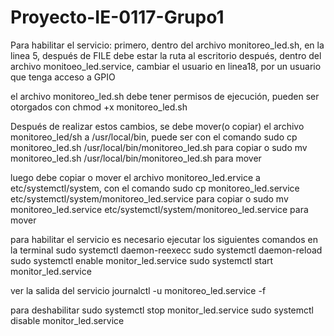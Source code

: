 # Proyecto-IE-0117-Grupo1
Para habilitar el servicio:
primero, dentro  del archivo monitoreo_led.sh, en la linea 5, después de FILE debe estar la ruta al escritorio
después, dentro del archivo monitoeo_led.service, cambiar el usuario en linea18, por un usuario que tenga acceso a GPIO

el archivo monitoreo_led.sh debe tener permisos de ejecución, pueden ser otorgados con chmod +x monitoreo_led.sh

Después de realizar estos cambios, se debe mover(o copiar) el archivo monitoreo_led/sh a /usr/local/bin, puede ser con el comando 
sudo cp monitoreo_led.sh /usr/local/bin/monitoreo_led.sh para copiar o sudo mv monitoreo_led.sh /usr/local/bin/monitoreo_led.sh para mover

luego debe copiar o mover el archivo monitoreo_led.ervice a etc/systemctl/system, con el comando
sudo cp monitoreo_led.service etc/systemctl/system/monitoreo_led.service para copiar o sudo mv monitoreo_led.service etc/systemctl/system/monitoreo_led.service para mover

para habilitar el servicio es necesario ejecutar los siguientes comandos en la terminal
sudo systemctl daemon-reexecc
sudo systemctl daemon-reload
sudo systemctl enable monitor_led.service 
sudo systemctl start monitor_led.service

ver la salida del servicio
journalctl -u monitoreo_led.service -f

para deshabilitar
sudo systemctl stop monitor_led.service
sudo systemctl disable monitor_led.service
